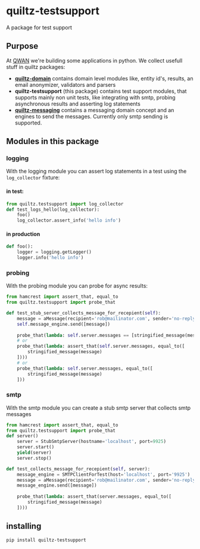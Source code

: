# quiltz-testsupport

A package for test support

## Purpose

At [QWAN](https://www.qwan.eu) we're building some applications in python. We collect usefull stuff in quiltz packages:

* [**quiltz-domain**](https://github.com/qwaneu/quiltz-domain) contains domain
  level modules like, entity id's, results, an email anonymizer, validators and
  parsers
* **quiltz-testsupport** (this package) contains test support modules, that supports mainly non
  unit tests, like integrating with smtp,  probing asynchronous results and
  asserting log statements
* [**quiltz-messaging**](https://github.com/qwaneu/quiltz-messaging) contains a
  messaging domain concept and an engines to send the messages. Currently only
  smtp sending is supported.

## Modules in this package

### logging
With the logging module you can assert log statements in a test using the `log_collector` fixture:

#### in test:
```python
from quiltz.testsupport import log_collector
def test_logs_hello(log_collector):
    foo()
    log_collector.assert_info('hello info')
```

#### in production
```python
def foo():
    logger = logging.getLogger()
    logger.info('hello info')
```

### probing
With the probing module you can probe for async results:

```python
from hamcrest import assert_that, equal_to
from quiltz.testsupport import probe_that

def test_stub_server_collects_message_for_recepient(self):        
    message = aMessage(recipient='rob@mailinator.com', sender='no-reply@qwan.eu', subject='test', body='hello test')
    self.message_engine.send([message])
    
    probe_that(lambda: self.server.messages == [stringified_message(message)])
    # or
    probe_that(lambda: assert_that(self.server.messages, equal_to([
        stringified_message(message)
    ])))
    # or
    probe_that(lambda: self.server.messages, equal_to([
        stringified_message(message)
    ]))
```

### smtp
With the smtp module you can create a stub smtp server that collects smtp messages

```python
from hamcrest import assert_that, equal_to
from quiltz.testsupport import probe_that
def server()
    server = StubSmtpServer(hostname='localhost', port=9925)
    server.start()
    yield(server)
    server.stop()

def test_collects_message_for_recepient(self, server): 
    message_engine = SMTPClientForTest(host='localhost', port='9925')
    message = aMessage(recipient='rob@mailinator.com', sender='no-reply@qwan.eu', subject='test', body='hello test')
    message_engine.send([message])
    
    probe_that(lambda: assert_that(server.messages, equal_to([
        stringified_message(message)
    ])))
```

## installing 

```bash
pip install quiltz-testsupport
```

